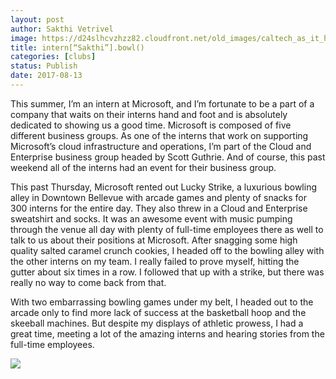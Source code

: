 ```yaml
---
layout: post
author: Sakthi Vetrivel
image: https://d24slhcvzhzz82.cloudfront.net/old_images/caltech_as_it_happens/6a0105349b8251970b01b8d2989c1e970c.jpg
title: intern[“Sakthi”].bowl()
categories: [clubs]
status: Publish
date: 2017-08-13
---
```



This summer, I’m an intern at Microsoft, and I’m fortunate to be a part of a company that waits on their interns hand and foot and is absolutely dedicated to showing us a good time. Microsoft is composed of five different business groups. As one of the interns that work on supporting Microsoft’s cloud infrastructure and operations, I’m part of the Cloud and Enterprise business group headed by Scott Guthrie. And of course, this past weekend all of the interns had an event for their business group.

This past Thursday, Microsoft rented out Lucky Strike, a luxurious bowling alley in Downtown Bellevue with arcade games and plenty of snacks for 300 interns for the entire day. They also threw in a Cloud and Enterprise sweatshirt and socks. It was an awesome event with music pumping through the venue all day with plenty of full-time employees there as well to talk to us about their positions at Microsoft. After snagging some high quality salted caramel crunch cookies, I headed off to the bowling alley with the other interns on my team. I really failed to prove myself, hitting the gutter about six times in a row. I followed that up with a strike, but there was really no way to come back from that.

With two embarrassing bowling games under my belt, I headed out to the arcade only to find more lack of success at the basketball hoop and the skeeball machines. But despite my displays of athletic prowess, I had a great time, meeting a lot of the amazing interns and hearing stories from the full-time employees.


![](https://d24slhcvzhzz82.cloudfront.net/old_images/caltech_as_it_happens/6a0105349b8251970b01bb09b18a19970d.jpg)
